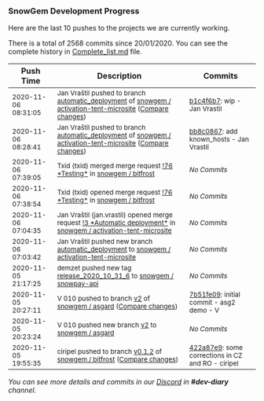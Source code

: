 
### SnowGem Development Progress

Here are the last 10 pushes to the projects we are currently working.

There is a total of 2568 commits since 20/01/2020. You can see the complete history in
 [Complete_list.md](Complete_list.md) file.

| Push Time | Description | Commits |
| --- | --- | --- |
| <sub>2020-11-06 08:31:05</sub> | <sub>Jan Vraštil pushed to branch [automatic\_deployment](https://gitlab.com/snowgem/activation-tent-microsite/commits/automatic_deployment) of [snowgem / activation\-tent\-microsite](https://gitlab.com/snowgem/activation-tent-microsite) ([Compare changes](https://gitlab.com/snowgem/activation-tent-microsite/compare/bb8c0867e16ef901c77950de8f2d5672ae36208d...b1c4f6b705bddaf8eeba2acfde586c9173adb0c7))</sub> | <sub>[b1c4f6b7](https://gitlab.com/snowgem/activation-tent-microsite/-/commit/b1c4f6b705bddaf8eeba2acfde586c9173adb0c7): wip - Jan Vrastil</sub> |
| <sub>2020-11-06 08:28:41</sub> | <sub>Jan Vraštil pushed to branch [automatic\_deployment](https://gitlab.com/snowgem/activation-tent-microsite/commits/automatic_deployment) of [snowgem / activation\-tent\-microsite](https://gitlab.com/snowgem/activation-tent-microsite) ([Compare changes](https://gitlab.com/snowgem/activation-tent-microsite/compare/d32ba9dafa9ede445fb9a7b53a2e36575f17c131...bb8c0867e16ef901c77950de8f2d5672ae36208d))</sub> | <sub>[bb8c0867](https://gitlab.com/snowgem/activation-tent-microsite/-/commit/bb8c0867e16ef901c77950de8f2d5672ae36208d): add known_hosts - Jan Vrastil</sub> |
| <sub>2020-11-06 07:39:05</sub> | <sub>Txid (txid) merged merge request [\!76 \*Testing\*](https://gitlab.com/snowgem/bitfrost/-/merge_requests/76) in [snowgem / bitfrost](https://gitlab.com/snowgem/bitfrost)</sub> | <sub>_No Commits_</sub> |
| <sub>2020-11-06 07:38:54</sub> | <sub>Txid (txid) opened merge request [\!76 \*Testing\*](https://gitlab.com/snowgem/bitfrost/-/merge_requests/76) in [snowgem / bitfrost](https://gitlab.com/snowgem/bitfrost)</sub> | <sub>_No Commits_</sub> |
| <sub>2020-11-06 07:04:35</sub> | <sub>Jan Vraštil (jan.vrastil) opened merge request [\!3 \*Automatic deployment\*](https://gitlab.com/snowgem/activation-tent-microsite/-/merge_requests/3) in [snowgem / activation\-tent\-microsite](https://gitlab.com/snowgem/activation-tent-microsite)</sub> | <sub>_No Commits_</sub> |
| <sub>2020-11-06 07:03:42</sub> | <sub>Jan Vraštil pushed new branch [automatic\_deployment](https://gitlab.com/snowgem/activation-tent-microsite/commits/automatic_deployment) to [snowgem / activation\-tent\-microsite](https://gitlab.com/snowgem/activation-tent-microsite)</sub> | <sub>_No Commits_</sub> |
| <sub>2020-11-05 21:17:25</sub> | <sub>demzet pushed new tag [release\_2020\_10\_31\_6](https://gitlab.com/snowgem/snowpay-api/-/tags/release_2020_10_31_6) to [snowgem / snowpay\-api](https://gitlab.com/snowgem/snowpay-api)</sub> | <sub>_No Commits_</sub> |
| <sub>2020-11-05 20:27:11</sub> | <sub>V 010 pushed to branch [v2](https://gitlab.com/snowgem/asgard/commits/v2) of [snowgem / asgard](https://gitlab.com/snowgem/asgard) ([Compare changes](https://gitlab.com/snowgem/asgard/compare/8bd085c21d494522233767c2a16094eb5f984ee8...7b51fe09493d22035b6879cba211fd96e0ad1d99))</sub> | <sub>[7b51fe09](https://gitlab.com/snowgem/asgard/-/commit/7b51fe09493d22035b6879cba211fd96e0ad1d99): initial commit - asg2 demo - V</sub> |
| <sub>2020-11-05 20:23:24</sub> | <sub>V 010 pushed new branch [v2](https://gitlab.com/snowgem/asgard/commits/v2) to [snowgem / asgard](https://gitlab.com/snowgem/asgard)</sub> | <sub>_No Commits_</sub> |
| <sub>2020-11-05 19:55:35</sub> | <sub>ciripel pushed to branch [v0\.1\.2](https://gitlab.com/snowgem/bitfrost/commits/v0.1.2) of [snowgem / bitfrost](https://gitlab.com/snowgem/bitfrost) ([Compare changes](https://gitlab.com/snowgem/bitfrost/compare/f6a9977e5a0b672ba268bd32fe160a26ff0d9dee...422a87e9f08ebe06998fd3469b411c3462bbfe41))</sub> | <sub>[422a87e9](https://gitlab.com/snowgem/bitfrost/-/commit/422a87e9f08ebe06998fd3469b411c3462bbfe41): some corrections in CZ and RO - ciripel</sub> |

_You can see more details and commits in our [Discord](https://discord.gg/zumGnbg) in **#dev-diary** channel._
